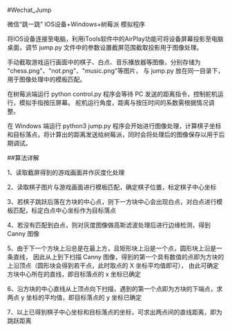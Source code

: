 #Wechat_Jump

微信“跳一跳” IOS设备+Windows+树莓派 模拟程序

将IOS设备连接至电脑，利用iTools软件中的AirPlay功能可将设备屏幕投影至电脑桌面，调节 jump.py 文件中的参数设置截屏范围截取投影用于图像处理。

手动截取游戏运行画面中的棋子、白点、音乐播放器等图像，分别存储为 "chess.png"、"not.png"、"music.png"等图片，
与 jump.py 放在同一目录下，用于图像处理中的模板匹配。

在树莓派端运行 python control.py 程序会等待 PC 发送的距离指令，控制舵机运行，模拟手指按压屏幕。
舵机运行角度，距离与按压时间的系数需根据情况调整。

在 Windows 端运行 python3 jump.py 程序会开始进行图像处理，计算棋子坐标和目标落点，将计算出的距离发送给树莓派，同时会将处理后的图像保存以用于后期调试。

##算法详解

1、读取截屏得到的游戏画面并作灰度化处理

2、读取棋子图片与游戏画面进行模板匹配，确定棋子位置，标定棋子中心坐标

3、若棋子跳跃后落在方块的中心点，则下一方块中心会出现白点，对白点进行模板匹配，标定白点中心坐标作为目标落点

4、若没有匹配到白点，则对灰度图像做高斯滤波处理后进行边缘检测，得到 Canny 图像

5、由于下一个方块上沿总是在最上方，且矩形块上沿是一个点，圆形块上沿是一条直线，
因此从上到下扫描 Canny 图像，得到的第一个具有数值的点即为方块的上沿顶点（圆形块会得到若干点，此时取点的 X 坐标平均值即可），
由此可确定方块中心所在的直线，即目标落点的 x 坐标已确定

6、沿方块的中心直线从上顶点向下扫描，遇到的第一个点即为方块的下端点，求两点 y 坐标的平均值，即目标落点的 y 坐标已确定

7、以上已得到棋子中心坐标和目标落点的坐标，可求出两点间的直线距离，即为跳跃距离
